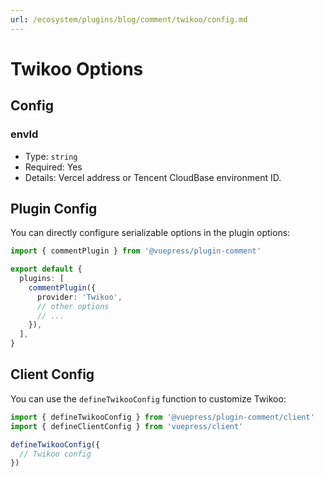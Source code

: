 ```yaml
---
url: /ecosystem/plugins/blog/comment/twikoo/config.md
---
```

# Twikoo Options

## Config

### envId

* Type: `string`
* Required: Yes
* Details: Vercel address or Tencent CloudBase environment ID.

## Plugin Config

You can directly configure serializable options in the plugin options:

```ts title=".vuepress/config.ts"
import { commentPlugin } from '@vuepress/plugin-comment'

export default {
  plugins: [
    commentPlugin({
      provider: 'Twikoo',
      // other options
      // ...
    }),
  ],
}
```

## Client Config

You can use the `defineTwikooConfig` function to customize Twikoo:

```ts title=".vuepress/client.ts"
import { defineTwikooConfig } from '@vuepress/plugin-comment/client'
import { defineClientConfig } from 'vuepress/client'

defineTwikooConfig({
  // Twikoo config
})
```
